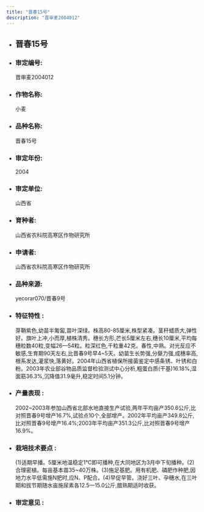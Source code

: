 ```yaml
---
title: "晋春15号"
description: "晋审麦2004012"
---
```

* ## 晋春15号
* ###  审定编号:  
   晋审麦2004012

*  ### 作物名称:  
   小麦

*   ###  品种名称: 
    晋春15号

*   ### 审定年份: 
    2004

*   ### 审定单位:  
    山西省

*   ### 育种者:  
    山西省农科院高寒区作物研究所

*   ### 申请者:  
    山西省农科院高寒区作物研究所

*   ### 品种来源:  
    yecorar070/晋春9号

*   ### 特征特性 : 
    芽鞘紫色,幼苗半匍匐,苗叶深绿。株高80-85厘米,株型紧凑。茎秆蜡质大,弹性好。旗叶上冲,小而厚,植株清秀。穗长方形,芒长5厘米左右,穗长10厘米,平均每穗粒数40粒,变幅26—54粒。粒深红色,千粒重42克。春性,中熟。对光反应不敏感,生育期90天左右,比晋春9号早4~5天。幼苗生长势强,分蘖力强,成穗率高,根系发达,灌浆快,落黄好。2004年山西省植保所接菌鉴定中感条锈、叶锈和白粉。2003年农业部谷物品质监督检验测试中心分析,粗蛋白质(干基)16.18%,湿面筋36.3%,沉降值31.9毫升,稳定时间5.1分钟。

*   ### 产量表现 : 
    2002~2003年参加山西省北部水地直接生产试验,两年平均亩产350.6公斤,比对照晋春9号增产16.7%,试验点10个,全部增产。2002年平均亩产349.8公斤,比对照晋春9号增产16.4%;2003年平均亩产351.3公斤,比对照晋春9号增产16.9%。

*   ### 栽培技术要点 : 
    (1)适期早播。5厘米地温稳定1℃即可播种,在大同地区为3月中下旬播种。(2)合理密植。每亩基本苗35~40万株。(3)施足基肥。用有机肥、磷肥作种肥,因地力水平低需施N肥时,应N、P配合。(4)早促早管。浇好三叶、孕穗水,在三叶期和拔节期随水亩施尿素各12.5—15.0公斤,腊熟期适时收获。

*   ### 审定意见 : 
    
